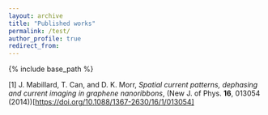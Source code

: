 ```yaml
---
layout: archive
title: "Published works"
permalink: /test/
author_profile: true
redirect_from:
---
```


{% include base_path %}

[1] J. Mabillard, T. Can, and D. K. Morr, *Spatial current patterns, dephasing and current imaging in graphene nanoribbons*, (New J. of Phys. **16**, 013054 (2014))[https://doi.org/10.1088/1367-2630/16/1/013054]
  

